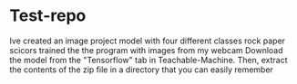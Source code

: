 # Test-repo

Ive created an image project model with four different classes rock paper scicors
trained the the program with images from my webcam
Download the model from the "Tensorflow" tab in Teachable-Machine. Then, extract the contents of the zip file in a directory that you can easily remember
